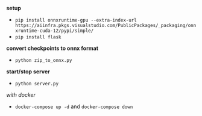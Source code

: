 **setup**

- `pip install onnxruntime-gpu --extra-index-url https://aiinfra.pkgs.visualstudio.com/PublicPackages/_packaging/onnxruntime-cuda-12/pypi/simple/`
- `pip install flask`

**convert checkpoints to onnx format**

- `python zip_to_onnx.py`


**start/stop server**

- `python server.py`

*with docker*
- `docker-compose up -d` and `docker-compose down`
